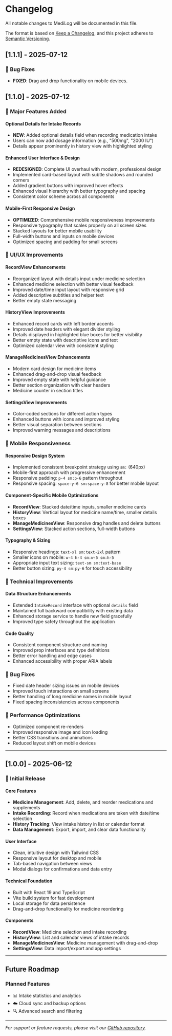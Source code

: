# Changelog

All notable changes to MediLog will be documented in this file.

The format is based on [Keep a Changelog](https://keepachangelog.com/en/1.0.0/),
and this project adheres to [Semantic Versioning](https://semver.org/spec/v2.0.0.html).

## [1.1.1] - 2025-07-12

### 🐛 Bug Fixes
- **FIXED**: Drag and drop functionality on mobile devices.

## [1.1.0] - 2025-07-12

### 🎉 Major Features Added

#### Optional Details for Intake Records
- **NEW**: Added optional details field when recording medication intake
- Users can now add dosage information (e.g., "500mg", "2000 IU")
- Details appear prominently in history view with highlighted styling

#### Enhanced User Interface & Design
- **REDESIGNED**: Complete UI overhaul with modern, professional design
- Implemented card-based layout with subtle shadows and rounded corners
- Added gradient buttons with improved hover effects
- Enhanced visual hierarchy with better typography and spacing
- Consistent color scheme across all components

#### Mobile-First Responsive Design
- **OPTIMIZED**: Comprehensive mobile responsiveness improvements
- Responsive typography that scales properly on all screen sizes
- Stacked layouts for better mobile usability
- Full-width buttons and inputs on mobile devices
- Optimized spacing and padding for small screens

### 🎨 UI/UX Improvements

#### RecordView Enhancements
- Reorganized layout with details input under medicine selection
- Enhanced medicine selection with better visual feedback
- Improved date/time input layout with responsive grid
- Added descriptive subtitles and helper text
- Better empty state messaging

#### HistoryView Improvements
- Enhanced record cards with left border accents
- Improved date headers with elegant divider styling
- Details displayed in highlighted blue boxes for better visibility
- Better empty state with descriptive icons and text
- Optimized calendar view with consistent styling

#### ManageMedicinesView Enhancements
- Modern card design for medicine items
- Enhanced drag-and-drop visual feedback
- Improved empty state with helpful guidance
- Better section organization with clear headers
- Medicine counter in section titles

#### SettingsView Improvements
- Color-coded sections for different action types
- Enhanced buttons with icons and improved styling
- Better visual separation between sections
- Improved warning messages and descriptions

### 📱 Mobile Responsiveness

#### Responsive Design System
- Implemented consistent breakpoint strategy using `sm:` (640px)
- Mobile-first approach with progressive enhancement
- Responsive padding: `p-4 sm:p-6` pattern throughout
- Responsive spacing: `space-y-6 sm:space-y-8` for better mobile layout

#### Component-Specific Mobile Optimizations
- **RecordView**: Stacked date/time inputs, smaller medicine cards
- **HistoryView**: Vertical layout for medicine name/time, smaller details boxes
- **ManageMedicinesView**: Responsive drag handles and delete buttons
- **SettingsView**: Stacked action sections, full-width buttons

#### Typography & Sizing
- Responsive headings: `text-xl sm:text-2xl` pattern
- Smaller icons on mobile: `w-4 h-4 sm:w-5 sm:h-5`
- Appropriate input text sizing: `text-sm sm:text-base`
- Better button sizing: `py-4 sm:py-6` for touch accessibility

### 🔧 Technical Improvements

#### Data Structure Enhancements
- Extended `IntakeRecord` interface with optional `details` field
- Maintained full backward compatibility with existing data
- Enhanced storage service to handle new field gracefully
- Improved type safety throughout the application

#### Code Quality
- Consistent component structure and naming
- Improved prop interfaces and type definitions
- Better error handling and edge cases
- Enhanced accessibility with proper ARIA labels

### 🐛 Bug Fixes
- Fixed date header sizing issues on mobile devices
- Improved touch interactions on small screens
- Better handling of long medicine names in mobile layout
- Fixed spacing inconsistencies across components

### 🎯 Performance Optimizations
- Optimized component re-renders
- Improved responsive image and icon loading
- Better CSS transitions and animations
- Reduced layout shift on mobile devices

---

## [1.0.0] - 2025-06-12

### 🎉 Initial Release

#### Core Features
- **Medicine Management**: Add, delete, and reorder medications and supplements
- **Intake Recording**: Record when medications are taken with date/time selection
- **History Tracking**: View intake history in list or calendar format
- **Data Management**: Export, import, and clear data functionality

#### User Interface
- Clean, intuitive design with Tailwind CSS
- Responsive layout for desktop and mobile
- Tab-based navigation between views
- Modal dialogs for confirmations and data entry

#### Technical Foundation
- Built with React 19 and TypeScript
- Vite build system for fast development
- Local storage for data persistence
- Drag-and-drop functionality for medicine reordering

#### Components
- **RecordView**: Medicine selection and intake recording
- **HistoryView**: List and calendar views of intake records
- **ManageMedicinesView**: Medicine management with drag-and-drop
- **SettingsView**: Data import/export and app settings

---

## Future Roadmap

### Planned Features
- 📊 Intake statistics and analytics
- ☁️ Cloud sync and backup options
- 🔍 Advanced search and filtering

---

*For support or feature requests, please visit our [GitHub repository](https://github.com/kitckso/medilog).*